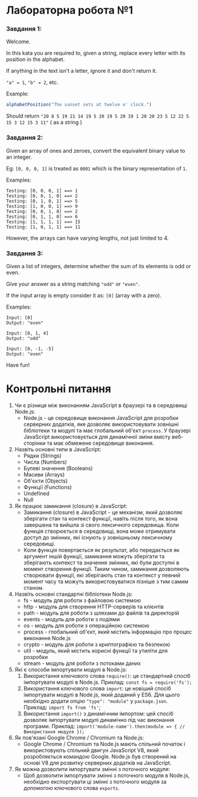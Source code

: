# Лабораторна робота №1
### Завдання 1:
Welcome.

In this kata you are required to, given a string, replace every letter with its position in the alphabet.

If anything in the text isn't a letter, ignore it and don't return it.

`"a" = 1`, `"b" = 2`, etc.

Example:
```javascript
alphabetPosition("The sunset sets at twelve o' clock.")
```
Should return `"20 8 5 19 21 14 19 5 20 19 5 20 19 1 20 20 23 5 12 22 5 15 3 12 15 3 11"` ( as a string )

### Завдання 2:
Given an array of ones and zeroes, convert the equivalent binary value to an integer.

Eg: `[0, 0, 0, 1]` is treated as `0001` which is the binary representation of `1`.

Examples:
```
Testing: [0, 0, 0, 1] ==> 1
Testing: [0, 0, 1, 0] ==> 2
Testing: [0, 1, 0, 1] ==> 5
Testing: [1, 0, 0, 1] ==> 9
Testing: [0, 0, 1, 0] ==> 2
Testing: [0, 1, 1, 0] ==> 6
Testing: [1, 1, 1, 1] ==> 15
Testing: [1, 0, 1, 1] ==> 11
```
However, the arrays can have varying lengths, not just limited to 4.

### Завдання 3:
Given a list of integers, determine whether the sum of its elements is odd or even.

Give your answer as a string matching `"odd"` or `"even"`.

If the input array is empty consider it as: `[0]` (array with a zero).

Examples:
```
Input: [0]
Output: "even"

Input: [0, 1, 4]
Output: "odd"

Input: [0, -1, -5]
Output: "even"
```
Have fun!
# Контрольні питання
1. Чи є різниця між виконанням JavaScript в браузері та в середовищі Node.js:
   + Node.js - це середовище виконання JavaScript для розробки серверних додатків, яке дозволяє використовувати 
    зовнішні бібліотеки та модулі та має глобальний об'єкт `process`. У браузері JavaScript використовується для динамічної зміни вмісту веб-сторінки та має обмежене середовище виконання.
2. Назвіть основні типи в JavaScript:
   + Рядки (Strings)
   + Числа (Numbers)
   + Булеві значення (Booleans)
   + Масиви (Arrays)
   + Об'єкти (Objects)
   + Функції (Functions)
   + Undefined
   + Null
3. Як працює замикання (closure) в JavaScript:
   + Замикання (closure) в JavaScript - це механізм, який дозволяє зберігати стан та контекст функції, навіть після 
     того, як вона завершена та вийшла зі свого лексичного середовища. Коли функція створюється в середовищі, вона може отримувати доступ до змінних, які існують у зовнішньому лексичному середовищі. 
   + Коли функція повертається як результат, або передається як аргумент іншій функції, замикання можуть зберігати та 
     зберігають контекст та значення змінних, які були доступні в момент створення функції. Таким чином, замикання 
     дозволяють створювати функції, які зберігають стан та контекст у певний момент часу та можуть використовуватися пізніше з тим самим станом.
4. Назвіть основні стандартні бібліотеки Node.js:
   + fs - модуль для роботи з файловою системою
   + http - модуль для створення HTTP-серверів та клієнтів
   + path - модуль для роботи з шляхами до файлів та директорій
   + events - модуль для роботи з подіями
   + os - модуль для роботи з операційною системою
   + process - глобальний об'єкт, який містить інформацію про процес виконання Node.js
   + crypto - модуль для роботи з криптографією та безпекою
   + util - модуль, який містить корисні функції та утиліти для розробки
   + stream - модуль для роботи з потоками даних
5. Які є способи імпортувати модулі в Node.js:
   1. Використання ключового слова `require()`: це стандартний спосіб імпортувати модулі в Node.js. Приклад: `const fs = require('fs');`
   2. Використання ключового слова `import`: це новіший спосіб імпортувати модулі в Node.js, який доданий у ES6. Для цього необхідно додати опцію `"type": "module"` у `package.json`. Приклад: `import fs from 'fs'`;
   3. Використання `import()` з динамічним імпортом: цей спосіб дозволяє імпортувати модулі динамічно під час виконання програми. Приклад: `import('module-name').then(module => { // Використання модуля });`
6. Як пов'язані Google Chrome / Chromium та Node.js:
   + Google Chrome / Chromium та Node.js мають спільний початок і використовують спільний двигун JavaScript V8, який розробляється командою Google. Node.js був створений на основі V8 для розвитку серверних додатків на JavaScript.
7. Як можна дозволити імпортувати змінні з поточного модуля:
   + Щоб дозволити імпортувати змінні з поточного модуля в Node.js, необхідно експортувати ці змінні з поточного модуля за допомогою ключового слова `exports`.
